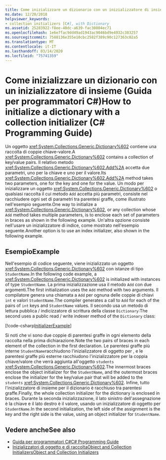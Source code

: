 ```yaml
---
title: Come inizializzare un dizionario con un inizializzatore di insieme - Guida per programmatori C#
ms.date: 12/20/2018
helpviewer_keywords:
- collection initializers [C#], with Dictionary
ms.assetid: 25283922-f8ee-40dc-a639-fac30804ec71
ms.openlocfilehash: 1e6e7fac9dd49ad1943ac9046bd9e4932c383257
ms.sourcegitcommit: 7588136e355e10cbc2582f389c90c127363c02a5
ms.translationtype: MT
ms.contentlocale: it-IT
ms.lasthandoff: 03/14/2020
ms.locfileid: "75741359"
---
```

# <a name="how-to-initialize-a-dictionary-with-a-collection-initializer-c-programming-guide"></a><span data-ttu-id="4c910-102">Come inizializzare un dizionario con un inizializzatore di insieme (Guida per programmatori C#)</span><span class="sxs-lookup"><span data-stu-id="4c910-102">How to initialize a dictionary with a collection initializer (C# Programming Guide)</span></span>

<span data-ttu-id="4c910-103">Un oggetto <xref:System.Collections.Generic.Dictionary%602> contiene una raccolta di coppie chiave-valore.</span><span class="sxs-lookup"><span data-stu-id="4c910-103">A <xref:System.Collections.Generic.Dictionary%602> contains a collection of key/value pairs.</span></span> <span data-ttu-id="4c910-104">Il relativo metodo <xref:System.Collections.Generic.Dictionary%602.Add%2A> accetta due parametri, uno per la chiave e uno per il valore.</span><span class="sxs-lookup"><span data-stu-id="4c910-104">Its <xref:System.Collections.Generic.Dictionary%602.Add%2A> method takes two parameters, one for the key and one for the value.</span></span> <span data-ttu-id="4c910-105">Un modo per inizializzare un oggetto <xref:System.Collections.Generic.Dictionary%602> o qualsiasi raccolta il cui metodo `Add` accetta più parametri, consiste nel racchiudere ogni set di parametri tra parentesi graffe, come illustrato nell'esempio seguente.</span><span class="sxs-lookup"><span data-stu-id="4c910-105">One way to initialize a <xref:System.Collections.Generic.Dictionary%602>, or any collection whose `Add` method takes multiple parameters, is to enclose each set of parameters in braces as shown in the following example.</span></span> <span data-ttu-id="4c910-106">Un'altra opzione consiste nell'usare un inizializzatore di indice, come mostrato nell'esempio seguente.</span><span class="sxs-lookup"><span data-stu-id="4c910-106">Another option is to use an index initializer, also shown in the following example.</span></span>

## <a name="example"></a><span data-ttu-id="4c910-107">Esempio</span><span class="sxs-lookup"><span data-stu-id="4c910-107">Example</span></span>

<span data-ttu-id="4c910-108">Nell'esempio di codice seguente, viene inizializzato un oggetto <xref:System.Collections.Generic.Dictionary%602> con istanze di tipo `StudentName`.</span><span class="sxs-lookup"><span data-stu-id="4c910-108">In the following code example, a <xref:System.Collections.Generic.Dictionary%602> is initialized with instances of type `StudentName`.</span></span>  <span data-ttu-id="4c910-109">La prima inizializzazione usa il metodo `Add` con due argomenti.</span><span class="sxs-lookup"><span data-stu-id="4c910-109">The first initialization uses the `Add` method with two arguments.</span></span> <span data-ttu-id="4c910-110">Il compilatore genera una chiamata a `Add` per ognuna delle coppie di chiavi `int` e valori `StudentName`.</span><span class="sxs-lookup"><span data-stu-id="4c910-110">The compiler generates a call to `Add` for each of the pairs of `int` keys and `StudentName` values.</span></span> <span data-ttu-id="4c910-111">Il secondo usa un metodo di lettura pubblica / indicizzatore di scrittura della classe `Dictionary`:</span><span class="sxs-lookup"><span data-stu-id="4c910-111">The second uses a public read / write indexer method of the `Dictionary` class:</span></span>

[!code-csharp[InitializerExample](../../../../samples/snippets/csharp/programming-guide/classes-and-structs/object-collection-initializers/HowToDictionaryInitializer.cs#HowToDictionaryInitializer)]  

<span data-ttu-id="4c910-112">Si noti che vi sono due coppie di parentesi graffe in ogni elemento della raccolta nella prima dichiarazione.</span><span class="sxs-lookup"><span data-stu-id="4c910-112">Note the two pairs of braces in each element of the collection in the first declaration.</span></span> <span data-ttu-id="4c910-113">Le parentesi graffe più interne `StudentName`racchiudono l'inizializzatore di oggetto per , e le parentesi graffe più esterne racchiudono l'inizializzatore per la coppia chiave/valore che verrà aggiunta all'oggetto `students` <xref:System.Collections.Generic.Dictionary%602>.</span><span class="sxs-lookup"><span data-stu-id="4c910-113">The innermost braces enclose the object initializer for the `StudentName`, and the outermost braces enclose the initializer for the key/value pair that will be added to the `students` <xref:System.Collections.Generic.Dictionary%602>.</span></span> <span data-ttu-id="4c910-114">Infine, tutto l'inizializzatore di insieme per il dizionario è racchiuso tra parentesi graffe.</span><span class="sxs-lookup"><span data-stu-id="4c910-114">Finally, the whole collection initializer for the dictionary is enclosed in braces.</span></span> <span data-ttu-id="4c910-115">Durante la seconda inizializzazione, il lato sinistro dell'assegnazione è la chiave e il lato destro è il valore, usando un inizializzatore di oggetto per `StudentName`.</span><span class="sxs-lookup"><span data-stu-id="4c910-115">In the second initialization, the left side of the assignment is the key and the right side is the value, using an object initializer for `StudentName`.</span></span>

## <a name="see-also"></a><span data-ttu-id="4c910-116">Vedere anche</span><span class="sxs-lookup"><span data-stu-id="4c910-116">See also</span></span>

- [<span data-ttu-id="4c910-117">Guida per programmatori C#</span><span class="sxs-lookup"><span data-stu-id="4c910-117">C# Programming Guide</span></span>](../index.md)
- [<span data-ttu-id="4c910-118">Inizializzatori di oggetto e di raccoltaObject and Collection Initializers</span><span class="sxs-lookup"><span data-stu-id="4c910-118">Object and Collection Initializers</span></span>](./object-and-collection-initializers.md)

